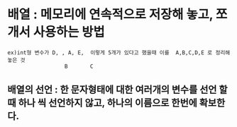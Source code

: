 # 배열 : 메모리에 연속적으로 저장해 놓고, 쪼개서 사용하는 방법 
```
ex)int형 변수가 D, , A, E,  이렇게 5개가 있다고 했을때 이를  A,B,C,D,E 로 정리해놓은 것
                  B       C
```
## 배열의 선언 : 한 문자형태에 대한 여러개의  변수를 선언 할 때 하나 씩 선언하지 않고, 하나의 이름으로 한번에 확보한다.
